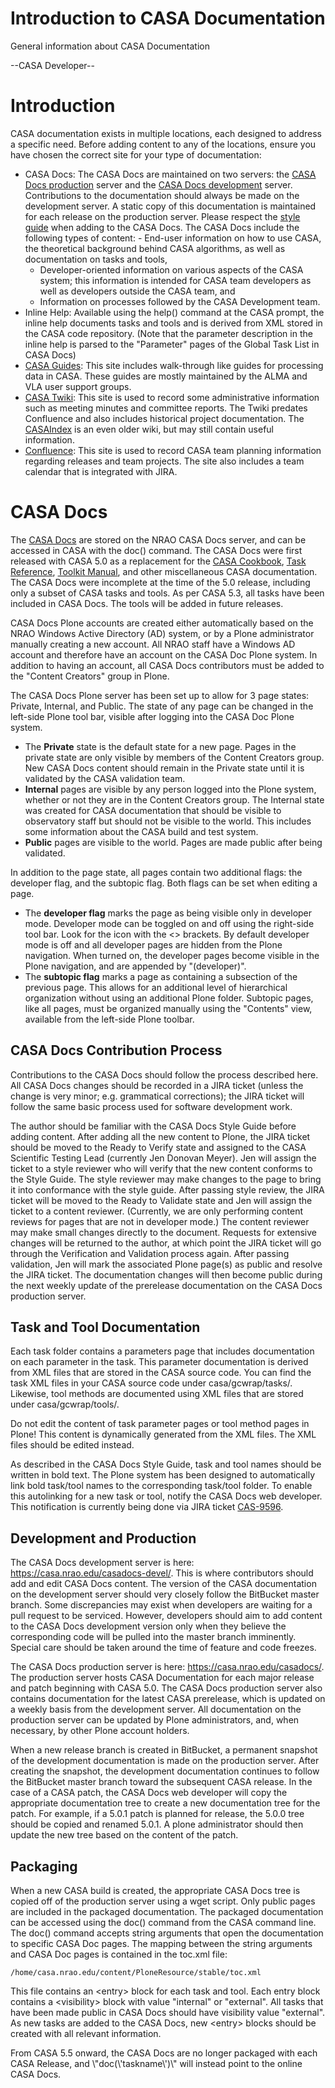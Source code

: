 

# Introduction to CASA Documentation 

General information about CASA Documentation

\--CASA Developer\--

# Introduction

CASA documentation exists in multiple locations, each designed to address a specific need.  Before adding content to any of the locations, ensure you have chosen the correct site for your type of documentation:

-   CASA Docs: The CASA Docs are maintained on two servers: the [CASA Docs production](https://casa.nrao.edu/casadocs/) server and the [CASA Docs development](https://casa.nrao.edu/casadocs-devel/) server.  Contributions to the documentation should always be made on the development server.  A static copy of this documentation is maintained for each release on the production server.  Please respect the [style guide](https://casa.nrao.edu/casadocs-devel/stable/casa-development-team/documentation/style-guide) when adding to the CASA Docs.  The CASA Docs include the following types of content:    -   End-user information on how to use CASA, the theoretical background behind CASA algorithms, as well as documentation on tasks and tools,
    -   Developer-oriented information on various aspects of the CASA system; this information is intended for CASA team developers as well as developers outside the CASA team, and
    -   Information on processes followed by the CASA Development team.
-   Inline Help: Available using the help() command at the CASA prompt, the inline help documents tasks and tools and is derived from XML stored in the CASA code repository. (Note that the parameter description in the inline help is parsed to the \"Parameter\" pages of the Global Task List in CASA Docs)
-   [CASA Guides](https://casaguides.nrao.edu/):  This site includes walk-through like guides for processing data in CASA.  These guides are mostly maintained by the ALMA and VLA user support groups.
-   [CASA Twiki](https://safe.nrao.edu/wiki/bin/view/Software/CASA/WebHome "CASA Twiki"): This site is used to record some administrative information such as meeting minutes and committee reports.  The Twiki predates Confluence and also includes historical project documentation.  The [CASAIndex](https://safe.nrao.edu/wiki/bin/view/Software/CasaIndex) is an even older wiki, but may still contain useful information.
-   [Confluence](https://open-confluence.nrao.edu/display/CASA/CASA+Home): This site is used to record CASA team planning information regarding releases and team projects.  The site also includes a team calendar that is integrated with JIRA.

 

# CASA Docs

The [CASA Docs](https://casa.nrao.edu/casadocs/) are stored on the NRAO CASA Docs server, and can be accessed in CASA with the doc() command.  The CASA Docs were first released with CASA 5.0 as a replacement for the [CASA Cookbook](http://casa.nrao.edu/docs/cookbook/index.html), [Task Reference](http://casa.nrao.edu/docs/TaskRef/TaskRef.html), [Toolkit Manual](http://casa.nrao.edu/docs/CasaRef/CasaRef.html), and other miscellaneous CASA documentation.  The CASA Docs were incomplete at the time of the 5.0 release, including only a subset of CASA tasks and tools. As per CASA 5.3, all tasks have been included in CASA Docs. The tools will be added in future releases.

CASA Docs Plone accounts are created either automatically based on the NRAO Windows Active Directory (AD) system, or by a Plone administrator manually creating a new account.  All NRAO staff have a Windows AD account and therefore have an account on the CASA Doc Plone system.  In addition to having an account, all CASA Docs contributors must be added to the \"Content Creators\" group in Plone.

The CASA Docs Plone server has been set up to allow for 3 page states: Private, Internal, and Public.  The state of any page can be changed in the left-side Plone tool bar, visible after logging into the CASA Doc Plone system.

-   The **Private** state is the default state for a new page.  Pages in the private state are only visible by members of the Content Creators group.  New CASA Docs content should remain in the Private state until it is validated by the CASA validation team.
-   **Internal** pages are visible by any person logged into the Plone system, whether or not they are in the Content Creators group.  The Internal state was created for CASA documentation that should be visible to observatory staff but should not be visible to the world.  This includes some information about the CASA build and test system.
-   **Public** pages are visible to the world.  Pages are made public after being validated.

In addition to the page state, all pages contain two additional flags: the developer flag, and the subtopic flag.  Both flags can be set when editing a page.

-   The **developer flag** marks the page as being visible only in developer mode.  Developer mode can be toggled on and off using the right-side tool bar.  Look for the icon with the \<\> brackets.  By default developer mode is off and all developer pages are hidden from the Plone navigation.  When turned on, the developer pages become visible in the Plone navigation, and are appended by \"(developer)\".
-   The **subtopic flag** marks a page as containing a subsection of the previous page.  This allows for an additional level of hierarchical organization without using an additional Plone folder.  Subtopic pages, like all pages, must be organized manually using the \"Contents\" view, available from the left-side Plone toolbar.

## CASA Docs Contribution Process

Contributions to the CASA Docs should follow the process described here.  All CASA Docs changes should be recorded in a JIRA ticket (unless the change is very minor; e.g. grammatical corrections); the JIRA ticket will follow the same basic process used for software development work. 

The author should be familiar with the CASA Docs Style Guide before adding content.  After adding all the new content to Plone, the JIRA ticket should be moved to the Ready to Verify state and assigned to the CASA Scientific Testing Lead (currently Jen Donovan Meyer).  Jen will assign the ticket to a style reviewer who will verify that the new content conforms to the Style Guide.  The style reviewer may make changes to the page to bring it into conformance with the style guide.  After passing style review, the JIRA ticket will be moved to the Ready to Validate state and Jen will assign the ticket to a content reviewer.  (Currently, we are only performing content reviews for pages that are not in developer mode.)  The content reviewer may make small changes directly to the document.  Requests for extensive changes will be returned to the author, at which point the JIRA ticket will go through the Verification and Validation process again.  After passing validation, Jen will mark the associated Plone page(s) as public and resolve the JIRA ticket.  The documentation changes will then become public during the next weekly update of the prerelease documentation on the CASA Docs production server.

## Task and Tool Documentation

Each task folder contains a parameters page that includes documentation on each parameter in the task.  This parameter documentation is derived from XML files that are stored in the CASA source code.  You can find the task XML files in your CASA source code under casa/gcwrap/tasks/.  Likewise, tool methods are documented using XML files that are stored under casa/gcwrap/tools/.

<div class="alert alert-warning">
Do not edit the content of task parameter pages or tool method pages in Plone!  This content is dynamically generated from the XML files.  The XML files should be edited instead.
</div>

As described in the CASA Docs Style Guide, task and tool names should be written in bold text.  The Plone system has been designed to automatically link bold task/tool names to the corresponding task/tool folder.  To enable this autolinking for a new task or tool, notify the CASA Docs web developer.  This notification is currently being done via JIRA ticket [CAS-9596](https://open-jira.nrao.edu/browse/CAS-9596). 

## Development and Production

The CASA Docs development server is here: <https://casa.nrao.edu/casadocs-devel/>.  This is where contributors should add and edit CASA Docs content.  The version of the CASA documentation on the development server should very closely follow the BitBucket master branch.  Some discrepancies may exist when developers are waiting for a pull request to be serviced.  However, developers should aim to add content to the CASA Docs development version only when they believe the corresponding code will be pulled into the master branch imminently.  Special care should be taken around the time of feature and code freezes.

The CASA Docs production server is here: <https://casa.nrao.edu/casadocs/>.  The production server hosts CASA Documentation for each major release and patch beginning with CASA 5.0.  The CASA Docs production server also contains documentation for the latest CASA prerelease, which is updated on a weekly basis from the development server.  All documentation on the production server can be updated by Plone administrators, and, when necessary, by other Plone account holders. 

When a new release branch is created in BitBucket, a permanent snapshot of the development documentation is made on the production server.  After creating the snapshot, the development documentation continues to follow the BitBucket master branch toward the subsequent CASA release.  In the case of a CASA patch, the CASA Docs web developer will copy the appropriate documentation tree to create a new documentation tree for the patch.  For example, if a 5.0.1 patch is planned for release, the 5.0.0 tree should be copied and renamed 5.0.1.  A plone administrator should then update the new tree based on the content of the patch.

## Packaging

When a new CASA build is created, the appropriate CASA Docs tree is copied off of the production server using a wget script.  Only public pages are included in the packaged documentation.  The packaged documentation can be accessed using the doc() command from the CASA command line.  The doc() command accepts string arguments that open the documentation to specific CASA Doc pages.  The mapping between the string arguments and CASA Doc pages is contained in the toc.xml file:

```
/home/casa.nrao.edu/content/PloneResource/stable/toc.xml
```

This file contains an \<entry\> block for each task and tool.  Each entry block contains a \<visibility\> block with value \"internal\" or \"external\".  All tasks that have been made public in CASA Docs should have visibility value \"external\".  As new tasks are added to the CASA Docs, new \<entry\> blocks should be created with all relevant information.

<div class="alert alert-warning">
From CASA 5.5 onward, the CASA Docs are no longer packaged with each CASA Release, and \"doc(\'taskname\')\" will instead point to the online CASA Docs.
</div>

 

